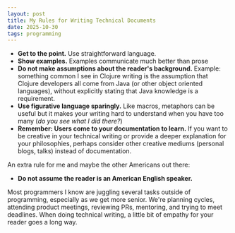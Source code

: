 ```yaml
---
layout: post
title: My Rules for Writing Technical Documents
date: 2025-10-30
tags: programming
---
```


* **Get to the point.** Use straightforward language.
* **Show examples.** Examples communicate much better than prose
* **Do not make assumptions about the reader's background.**
Example: something common I see in Clojure writing is the assumption that Clojure developers all come from Java (or other object oriented languages),
without explicitly stating that Java knowledge is a requirement.
* **Use figurative language sparingly.**
Like macros, metaphors can be useful but it makes your writing hard to understand when you have too many (_do you see what I did there?_)
* **Remember: Users come to your documentation to learn.**
If you want to be creative in your technical writing or provide a deeper explanation for your philosophies,
perhaps consider other creative mediums (personal blogs, talks) instead of documentation.

An extra rule for me and maybe the other Americans out there:
* **Do not assume the reader is an American English speaker.**

Most programmers I know are juggling several tasks outside of programming,
especially as we get more senior.
We're planning cycles, attending product meetings, reviewing PRs, mentoring, and trying to meet deadlines.
When doing technical writing, a little bit of empathy for your reader goes a long way.
